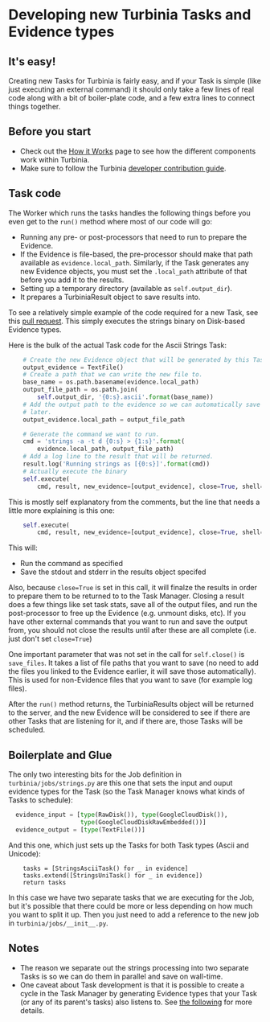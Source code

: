 # Developing new Turbinia Tasks and Evidence types

## It's easy!
Creating new Tasks for Turbinia is fairly easy, and if your Task is simple (like
just executing an external command) it should only take a few lines of real
code along with a bit of boiler-plate code, and a few extra lines to connect
things together.

## Before you start
*   Check out the [How it Works](how-it-works.md) page to see how the different
    components work within Turbinia.
*   Make sure to follow the Turbinia [developer contribution
 guide](contributing.md).

## Task code
The Worker which runs the tasks handles the following things before you even get
to the `run()` method where most of our code will go:
*   Running any pre- or post-processors that need to run to prepare the
    Evidence.
*   If the Evidence is file-based, the pre-processor should make that path
    available as `evidence.local_path`.  Similarly, if the Task generates any
    new Evidence objects, you must set the `.local_path` attribute of that
    before you add it to the results.
*   Setting up a temporary directory (available as `self.output_dir`).
*   It prepares a TurbiniaResult object to save results into.

To see a relatively simple example of the code required for a new Task, see this
[pull request](https://github.com/google/turbinia/pull/207).  This simply
executes the strings binary on Disk-based Evidence types.

Here is the bulk of the actual Task code for the Ascii Strings Task:
```python
    # Create the new Evidence object that will be generated by this Task.
    output_evidence = TextFile()
    # Create a path that we can write the new file to.
    base_name = os.path.basename(evidence.local_path)
    output_file_path = os.path.join(
        self.output_dir, '{0:s}.ascii'.format(base_name))
    # Add the output path to the evidence so we can automatically save it
    # later.
    output_evidence.local_path = output_file_path

    # Generate the command we want to run.
    cmd = 'strings -a -t d {0:s} > {1:s}'.format(
        evidence.local_path, output_file_path)
    # Add a log line to the result that will be returned.
    result.log('Running strings as [{0:s}]'.format(cmd))
    # Actually execute the binary
    self.execute(
        cmd, result, new_evidence=[output_evidence], close=True, shell=True)
```

This is mostly self explanatory from the comments, but the line that needs a
little more explaining is this one:
```python
    self.execute(
        cmd, result, new_evidence=[output_evidence], close=True, shell=True)
```

This will:
*   Run the command as specified
*   Save the stdout and stderr in the results object specifed

Also, because `close=True` is set in this call, it will finalze the results in
order to prepare them to be returned to to the Task Manager.  Closing a result
does a few things like set task stats, save all of the output files, and run the
post-processor to free up the Evidence (e.g. unmount disks, etc).  If you have
other external commands that you want to run and save the output from, you
should not close the results until after these are all complete (i.e. just don't
set `close=True`)

One important parameter that was not set in the call for `self.close()` is
`save_files`.  It takes a list of file paths that you want to save (no need to
add the files you linked to the Evidence earlier, it will save those
automatically).  This is used for non-Evidence files that you want to save (for
example log files).

After the `run()` method returns, the TurbiniaResults object will be
returned to the server, and the new Evidence will be considered to see if there
are other Tasks that are listening for it, and if there are, those Tasks will be
scheduled.

## Boilerplate and Glue
The only two interesting bits for the Job definition in
`turbinia/jobs/strings.py` are this one that sets the input and ouput evidence
types for the Task (so the Task Manager knows what kinds of Tasks to schedule):
```python
  evidence_input = [type(RawDisk()), type(GoogleCloudDisk()),
                    type(GoogleCloudDiskRawEmbedded())]
  evidence_output = [type(TextFile())]
```

And this one, which just sets up the Tasks for both Task types (Ascii and
Unicode):
```
    tasks = [StringsAsciiTask() for _ in evidence]
    tasks.extend([StringsUniTask() for _ in evidence])
    return tasks
```

In this case we have two separate tasks that we are executing for the Job, but
it's possible that there could be more or less depending on how much you want
to split it up.  Then you just need to add a reference to the new job in
`turbinia/jobs/__init__.py`.

## Notes
*   The reason we separate out the strings processing into two separate Tasks is
    so we can do them in parallel and save on wall-time.
*   One caveat about Task development is that it is possible to create a cycle
    in the Task Manager by generating Evidence types that your Task (or any of
    its parent's tasks) also listens to.  See [the
    following](https://github.com/google/turbinia/issues/200) for more details.

